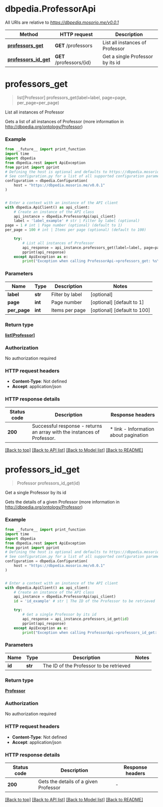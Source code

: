 # dbpedia.ProfessorApi

All URIs are relative to *https://dbpedia.mosorio.me/v0.0.1*

Method | HTTP request | Description
------------- | ------------- | -------------
[**professors_get**](ProfessorApi.md#professors_get) | **GET** /professors | List all instances of Professor
[**professors_id_get**](ProfessorApi.md#professors_id_get) | **GET** /professors/{id} | Get a single Professor by its id


# **professors_get**
> list[Professor] professors_get(label=label, page=page, per_page=per_page)

List all instances of Professor

Gets a list of all instances of Professor (more information in http://dbpedia.org/ontology/Professor)

### Example

```python
from __future__ import print_function
import time
import dbpedia
from dbpedia.rest import ApiException
from pprint import pprint
# Defining the host is optional and defaults to https://dbpedia.mosorio.me/v0.0.1
# See configuration.py for a list of all supported configuration parameters.
configuration = dbpedia.Configuration(
    host = "https://dbpedia.mosorio.me/v0.0.1"
)


# Enter a context with an instance of the API client
with dbpedia.ApiClient() as api_client:
    # Create an instance of the API class
    api_instance = dbpedia.ProfessorApi(api_client)
    label = 'label_example' # str | Filter by label (optional)
page = 1 # int | Page number (optional) (default to 1)
per_page = 100 # int | Items per page (optional) (default to 100)

    try:
        # List all instances of Professor
        api_response = api_instance.professors_get(label=label, page=page, per_page=per_page)
        pprint(api_response)
    except ApiException as e:
        print("Exception when calling ProfessorApi->professors_get: %s\n" % e)
```

### Parameters

Name | Type | Description  | Notes
------------- | ------------- | ------------- | -------------
 **label** | **str**| Filter by label | [optional] 
 **page** | **int**| Page number | [optional] [default to 1]
 **per_page** | **int**| Items per page | [optional] [default to 100]

### Return type

[**list[Professor]**](Professor.md)

### Authorization

No authorization required

### HTTP request headers

 - **Content-Type**: Not defined
 - **Accept**: application/json

### HTTP response details
| Status code | Description | Response headers |
|-------------|-------------|------------------|
**200** | Successful response - returns an array with the instances of Professor. |  * link - Information about pagination <br>  |

[[Back to top]](#) [[Back to API list]](../README.md#documentation-for-api-endpoints) [[Back to Model list]](../README.md#documentation-for-models) [[Back to README]](../README.md)

# **professors_id_get**
> Professor professors_id_get(id)

Get a single Professor by its id

Gets the details of a given Professor (more information in http://dbpedia.org/ontology/Professor)

### Example

```python
from __future__ import print_function
import time
import dbpedia
from dbpedia.rest import ApiException
from pprint import pprint
# Defining the host is optional and defaults to https://dbpedia.mosorio.me/v0.0.1
# See configuration.py for a list of all supported configuration parameters.
configuration = dbpedia.Configuration(
    host = "https://dbpedia.mosorio.me/v0.0.1"
)


# Enter a context with an instance of the API client
with dbpedia.ApiClient() as api_client:
    # Create an instance of the API class
    api_instance = dbpedia.ProfessorApi(api_client)
    id = 'id_example' # str | The ID of the Professor to be retrieved

    try:
        # Get a single Professor by its id
        api_response = api_instance.professors_id_get(id)
        pprint(api_response)
    except ApiException as e:
        print("Exception when calling ProfessorApi->professors_id_get: %s\n" % e)
```

### Parameters

Name | Type | Description  | Notes
------------- | ------------- | ------------- | -------------
 **id** | **str**| The ID of the Professor to be retrieved | 

### Return type

[**Professor**](Professor.md)

### Authorization

No authorization required

### HTTP request headers

 - **Content-Type**: Not defined
 - **Accept**: application/json

### HTTP response details
| Status code | Description | Response headers |
|-------------|-------------|------------------|
**200** | Gets the details of a given Professor |  -  |

[[Back to top]](#) [[Back to API list]](../README.md#documentation-for-api-endpoints) [[Back to Model list]](../README.md#documentation-for-models) [[Back to README]](../README.md)

